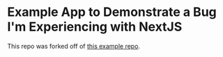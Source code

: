 # Example App to Demonstrate a Bug I'm Experiencing with NextJS

This repo was forked off of [this example repo](https://github.com/mui-org/material-ui/tree/master/examples/nextjs).